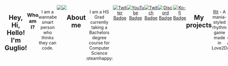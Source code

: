 <div id="main_content" align="center" style="display: flex; justify-content: space-between;">

## Hey, Hi, Hello! I'm Guglio!
### Who am I?

I am a wannabe smart person who thinks they can code.

<div id="stats" align="center" style="display: flex; justify-content: space-between;">
<img src=http://github-readme-streak-stats.herokuapp.com?user=GuglioIsStupid&theme=highcontrast&hide_border=true&date_format=j%20M%5B%20Y%5D)/>

<img src="https://github-readme-stats.vercel.app/api/top-langs/?username=GuglioIsStupid&layout=compact&theme=vision-friendly-dark"/>
</div>

## About me

I am a HS Grad currently taking a Bachelors degree course for Computer Science :steamhappy:

<div id="badges" align="center" style="display: flex; justify-content: space-between;">
  <a href="https://twitter.com/GuglioIsStupid">
    <img src="https://img.shields.io/badge/Twitter-blue?style=for-the-badge&logo=twitter&logoColor=white" alt="Twitter Badge"/>
  </a>

  <a href="https://www.youtube.com/channel/@GuglioIsStupid">
    <img src="https://img.shields.io/badge/YouTube-red?style=for-the-badge&logo=youtube&logoColor=white" alt="YouTube Badge"/>
  </a>

  <a href="https://www.twitch.tv/guglioisstupid">
    <img src="https://img.shields.io/badge/Twitch-purple?style=for-the-badge&logo=twitch&logoColor=white" alt="Twitch Badge"/>
  </a>

  <a href="https://discord.gg/ehY5gMMPW8">
    <img src="https://img.shields.io/badge/Discord-blue?style=for-the-badge&logo=discord&logoColor=white" alt="Discord Badge"/>
  </a>

  <a href="https://ko-fi.com/GuglioIsStupid">
    <img src="https://img.shields.io/badge/Ko--fi-FF5E5B?style=for-the-badge&logo=ko-fi&logoColor=white" alt="Ko-fi Badge"/>
  </a>
</div>


## My projects

[Rit](https://github.com/guglioisstupid/rit) - A mania-styled rhythm game made in Love2D

[Guys Vs Gods](https://agori.dev/projects/guys-vs-gods) - Top-down ARPG game


## Teams I'm Apart of
[AGORI Studios](https://agori.dev) - Programmer

Cubitos - Programmer

## Languages/Tools I use
<div id="badges2" align="center" style="display: flex; justify-content: space-between;">
<!--Languages-->
  <img src="https://img.shields.io/badge/Python-3776AB?style=for-the-badge&logo=python&logoColor=white" alt="Python Badge"/>
  <img alt="Lua Badge" src="https://img.shields.io/badge/Lua-2C2D72?style=for-the-badge&logo=lua&logoColor=white"/>
  <img src="https://img.shields.io/badge/Java-007396?style=for-the-badge&logo=java&logoColor=white" alt="Java Badge"/>
  <img src="https://img.shields.io/badge/C%23-239120?style=for-the-badge&logo=c-sharp&logoColor=white" alt="C# Badge"/>
  <img src="https://img.shields.io/badge/JavaScript-F7DF1E?style=for-the-badge&logo=javascript&logoColor=black" alt="JavaScript Badge"/>
</div>

#  

<div id="badges3" align="center" style="display: flex; justify-content: space-between;">
<!--Tools-->
  <img src="https://img.shields.io/badge/Visual%20Studio%20Code-007ACC?style=for-the-badge&logo=visual-studio-code&logoColor=white" alt="VS Code Badge"/>
  <img alt="Love2D Badge" src="https://img.shields.io/badge/Love2D-be2554?style=for-the-badge&logo=lua&logoColor=white"/>
  <img src="https://img.shields.io/badge/Node.js-339933?style=for-the-badge&logo=node.js&logoColor=white" alt="Node.js Badge"/>
</div>

</div>
